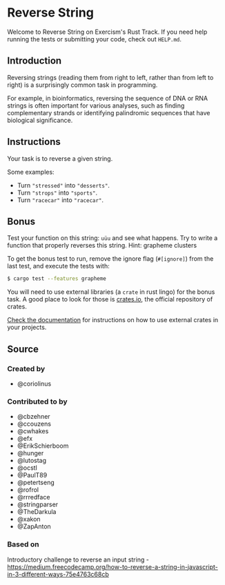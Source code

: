 # Reverse String

Welcome to Reverse String on Exercism's Rust Track.
If you need help running the tests or submitting your code, check out `HELP.md`.

## Introduction

Reversing strings (reading them from right to left, rather than from left to right) is a surprisingly common task in programming.

For example, in bioinformatics, reversing the sequence of DNA or RNA strings is often important for various analyses, such as finding complementary strands or identifying palindromic sequences that have biological significance.

## Instructions

Your task is to reverse a given string.

Some examples:

-   Turn `"stressed"` into `"desserts"`.
-   Turn `"strops"` into `"sports"`.
-   Turn `"racecar"` into `"racecar"`.

## Bonus

Test your function on this string: `uüu` and see what happens. Try to write a function that properly
reverses this string. Hint: grapheme clusters

To get the bonus test to run, remove the ignore flag (`#[ignore]`) from the
last test, and execute the tests with:

```bash
$ cargo test --features grapheme
```

You will need to use external libraries (a `crate` in rust lingo) for the bonus task. A good place to look for those is [crates.io](https://crates.io/), the official repository of crates.

[Check the documentation](https://doc.rust-lang.org/cargo/guide/dependencies.html) for instructions on how to use external crates in your projects.

## Source

### Created by

-   @coriolinus

### Contributed to by

-   @cbzehner
-   @ccouzens
-   @cwhakes
-   @efx
-   @ErikSchierboom
-   @hunger
-   @lutostag
-   @ocstl
-   @PaulT89
-   @petertseng
-   @rofrol
-   @rrredface
-   @stringparser
-   @TheDarkula
-   @xakon
-   @ZapAnton

### Based on

Introductory challenge to reverse an input string - https://medium.freecodecamp.org/how-to-reverse-a-string-in-javascript-in-3-different-ways-75e4763c68cb
